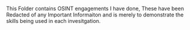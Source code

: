 This Folder contains OSINT engagements I have done, These have been Redacted of any Important Informaiton and is merely to demonstrate
the skills being used in each invesitgation. 
